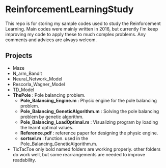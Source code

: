 # ReinforcementLearningStudy
This repo is for storing my sample codes used to study the Reinforcement Learning.
Main codes were mainly written in 2016, but currently I'm keep improving my code to apply these to much complex problems.
Any comments and advices are always welcom.
## Projects
- Maze
- N_arm_Bandit
- Neural_Network_Model
- Rescorla_Wagner_Model
- TD_Model
- **ThePole** : Pole balancing problem. 
    - **Pole_Balancing_Engine.m** : Physic engine for the pole balancing problem. 
    - **Pole_Balancing_GeneticAlgorithm.m** : Solving the pole balancing problem by genetic algorithm.
    - **Pole_Balancing_LoadOptimal.m** : Visualizing program by loading the learnt optimal values.
    - **Reference.pdf** : reference paper for designing the physic engine.
    - **sortsel.m** : function. used in the Pole_Balancing_GeneticAlgorithm.m.
- TicTacToe
only bold named folders are working properly.
other folders do work well, but some rearrangements are needed to improve readability.
